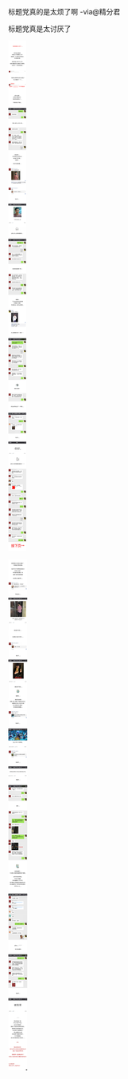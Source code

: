 标题党真的是太烦了啊 -via@精分君

标题党真是太讨厌了

![6696eaf0c7ba43dc83de4db93e4f0c98.jpg](https://raw.githubusercontent.com/wxlzmt/cdn1/master/ext/qw/groups/30031/6696eaf0c7ba43dc83de4db93e4f0c98.jpg)

![cfbf849d1a0141e1b551ae3758fc12d8.jpg](https://raw.githubusercontent.com/wxlzmt/cdn1/master/ext/qw/groups/30031/cfbf849d1a0141e1b551ae3758fc12d8.jpg)
